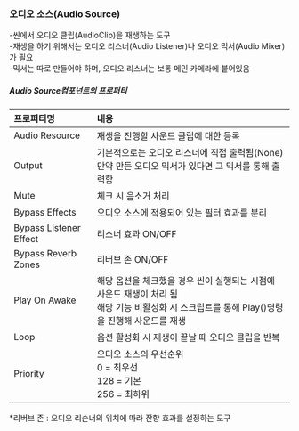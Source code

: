 


### 오디오 소스(Audio Source)
-씬에서 오디오 클립(AudioClip)을 재생하는 도구   
-재생을 하기 위해서는 오디오 리스너(Audio Listener)나 오디오 믹서(Audio Mixer)가 필요   
-믹서는 따로 만들어야 하며, 오디오 리스너는 보통 메인 카메라에 붙어있음   


##### Audio Source컴포넌트의 프로퍼티
|프로퍼티명|내용|
|:-------------|:-------------------------------|
|Audio Resource|재생을 진행할 사운드 클립에 대한 등록|
|Output|기본적으로는 오디오 리스너에 직접 출력됨(None) <br> 만약 만든 오디오 믹서가 있다면 그 믹서를 통해 출력함|
|Mute|체크 시 음소거 처리|
|Bypass Effects|오디오 소스에 적용되어 있는 필터 효과를 분리|
|Bypass Listener Effect|리스너 효과 ON/OFF|
|Bypass Reverb Zones|리버브 존 ON/OFF|
|Play On Awake|해당 옵션을 체크했을 경우 씬이 실행되는 시점에 사운드 재생이 처리 됨 <br> 해당 기능 비활성화 시 스크립트를 통해 Play()명령을 진행해 사운드를 재생|
|Loop|옵션 활성화 시 재생이 끝날 때 오디오 클립을 반복|
|Priority|오디오 소스의 우선순위 <br> 0 = 최우선 <br> 128 = 기본 <br> 256 = 최하위|

*리버브 존 : 오디오 리슨너의 위치에 따라 잔향 효과를 설정하는 도구





